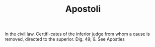 ---
title: Apostoli
letter: A
permalink: "/definitions/bld-apostoli.html"
body: In the civil law. Certifi-cates of the inferior judge from whom a cause is removed,
  directed to the superior. Dig. 49, 6. See Apostles
published_at: '2018-07-07'
source: Black's Law Dictionary 2nd Ed (1910)
layout: post
---